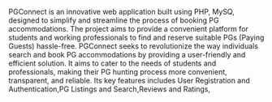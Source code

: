 PGConnect is an innovative web application built using PHP, MySQ, designed to simplify and streamline the process of booking PG accommodations. The project aims to provide a convenient platform for students and working professionals to find and reserve suitable PGs (Paying Guests) hassle-free.
PGConnect seeks to revolutionize the way individuals search and book PG accommodations by providing a user-friendly and efficient solution. It aims to cater to the needs of students and professionals, making their PG hunting process more convenient, transparent, and reliable. 
Its key features includes User Registration and Authentication,PG Listings and Search,Reviews and Ratings,
